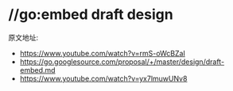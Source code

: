 # //go:embed draft design

原文地址:
- https://www.youtube.com/watch?v=rmS-oWcBZaI
- https://go.googlesource.com/proposal/+/master/design/draft-embed.md
- https://www.youtube.com/watch?v=yx7lmuwUNv8
